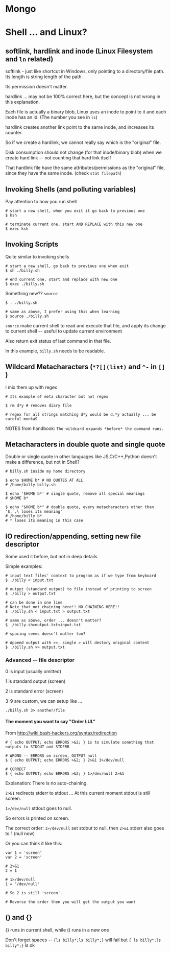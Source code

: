 # Mongo

# Shell ... and Linux?
## softlink, hardlink and inode (Linux Filesystem and `ln` related)
softlink - just like shortcut in Windows, only pointing to a directory/file path. Its length is string length of the path.

Its permission doesn't matter.

hardlink ... may not be 100% correct here, but the concept is not wrong in this explanation.

Each file is actually a binary blob,  Linux uses an inode to point to it and each inode has an id. (The number you see in `ls`)

hardlink creates another link point to the same inode, and increases its counter.

So if we create a hardlink, we cannot really say which is the "original" file.

Disk consumption should not change (for that inode/binary blob) when we create hard link -- not counting that hard link itself

That hardlink file have the same attributes/permissions as the "original" file, since they have the same inode. (check `stat filepath`)

## Invoking Shells (and polluting variables)
Pay attention to how you run shell

```
# start a new shell, when you exit it go back to previous one
$ ksh 

# terminate current one, start AND REPLACE with this new one
$ exec ksh 
```

## Invoking Scripts
Quite similar to invoking shells

```
# start a new shell, go back to previous one when exit
$ sh ./billy.sh 

# end current one, start and replace with new one
$ exec ./billy.sh 
```

Something new?? `source`

```
$ . ./billy.sh

# same as above, I prefer using this when learning
$ source ./billy.sh 
```

`source` make current shell to read and execute that file, and apply its change to current shell -- useful to update current environment

Also return exit status of last command in that file.

In this example, `billy.sh` needs to be readable.

## Wildcard Metacharacters (`*?[](list)` and `^-` in `[]` )

I mix them up with regex

```
# Its example of meta character but not regex

$ rm d*y # removes diary file

# regex for all strings matching d*y would be d.*y actually ... be careful monkaS
```

NOTES from handbook: `The wildcard expands *before* the command runs.`

## Metacharacters in double quote and single quote
Double or single quote in other languages like JS,C/C++,Python doesn't make a difference, but not in Shell?

```
# billy.sh inside my home directory

$ echo $HOME b* # NO QUOTES AT ALL
# /home/billy billy.sh

$ echo '$HOME b*' # single quote, remove all special meanings
# $HOME b*

$ echo "$HOME b*" # double quote, every metacharacters other than '$,`,\ loses its meaning'
# /home/billy b*
# * loses its meaning in this case
```

## IO redirection/appending, setting new file descriptor
Some used it before, but not in deep details

Simple examples:
```
# input text files' context to program as if we type from keyboard
$ ./billy < input.txt 

# output (standard output) to file instead of printing to screen
$ ./billy > output.txt

# can be done in one line
# Note that not chaining here!! NO CHAINING HERE!!
$ ./billy.sh < input.txt > output.txt

# same as above, order ... doesn't matter?
$ ./billy.sh>output.txt<input.txt

# spacing seems doesn't matter too?

# Append output with >>, single > will destory original content
$ ./billy.sh >> output.txt
``` 

### Advanced -- file descriptor

0 is input (usually omitted)

1 is standard output (screen)

2 is standard error (screen)

3-9 are custom, we can setup like ...

`./billy.sh 3> another/file` 

#### The moment you want to say "Order LUL"

From http://wiki.bash-hackers.org/syntax/redirection

```
# { echo OUTPUT; echo ERRORS >&2; } is to simulate something that outputs to STDOUT and STDERR

# WRONG -- ERRORS on screen, OUTPUT null
$ { echo OUTPUT; echo ERRORS >&2; } 2>&1 1>/dev/null

# CORRECT
$ { echo OUTPUT; echo ERRORS >&2; } 1>/dev/null 2>&1
```

Explanation: There is no auto-chaining.

`2>&1` redirects stderr to stdout ... At this current moment stdout is still screen. 

`1>/dev/null` stdout goes to null.

So errors is printed on screen.

The correct order: `1>/dev/null` set stdout to null, then `2>&1` stderr also goes to 1 (null now)

Or you can think it like this:
```
var 1 = 'screen'
var 2 = 'screen'

# 2>&1
2 = 1

# 1>/dev/null
1 = '/dev/null'

# So 2 is still 'screen'. 

# Reverse the order then you will get the output you want

```

## () and {}
{} runs in current shell, while () runs in a new one

Don't forget spaces -- `{ls billy*;ls billy*;}` will fail but `{ ls billy*;ls billy*;}` is ok
